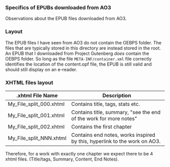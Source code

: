 ### Specifics of EPUBs downloaded from AO3
Observations about the EPUB files downloaded from AO3.

### Layout
The EPUB files I have seen from AO3 do not contain the OEBPS folder. The files that are typically stored in this directory are instead stored in the root.
An EPUB that I downloaded from Project Gutenberg *does* contain the OEBPS folder.
So long as the file `META-INF/container.xml` file correctly identifies the location of the content.opf file, the EPUB is still valid and should still display on an e-reader.

### XHTML files layout
| .xhtml File Name | Description |
| ---- | ---- |
| My_File_split_000.xhtml | Contains title, tags, stats etc. |
| My_File_split_001.xhtml | Contains title, summary, "see the end of the work for more notes" |
| My_File_split_002.xhtml | Contains the first chapter |
| My_File_split_NNN.xhtml | Contains end notes, works inspired by this, hyperlink to the work on AO3. |

Therefore, for a work with exactly one chapter we expect there to be 4 xhtml files. (Title/tags, Summary, Content, End Notes).